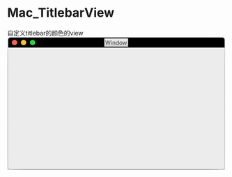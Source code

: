 # Mac_TitlebarView
自定义titlebar的颜色的view
<img src="https://github.com/zhengwei931102/Mac_TitlebarView/blob/master/titlebar.png" width="500">
